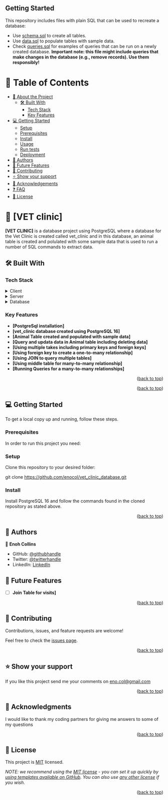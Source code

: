

## Getting Started

This repository includes files with plain SQL that can be used to recreate a database:

- Use [schema.sql](./schema.sql) to create all tables.
- Use [data.sql](./data.sql) to populate tables with sample data.
- Check [queries.sql](./queries.sql) for examples of queries that can be run on a newly created database. **Important note: this file might include queries that make changes in the database (e.g., remove records). Use them responsibly!**

<a name="readme-top"></a>


# 📗 Table of Contents

- [📖 About the Project](#about-project)
  - [🛠 Built With](#built-with)
    - [Tech Stack](#tech-stack)
    - [Key Features](#key-features)
- [💻 Getting Started](#getting-started)
  - [Setup](#setup)
  - [Prerequisites](#prerequisites)
  - [Install](#install)
  - [Usage](#usage)
  - [Run tests](#run-tests)
  - [Deployment](#triangular_flag_on_post-deployment)
- [👥 Authors](#authors)
- [🔭 Future Features](#future-features)
- [🤝 Contributing](#contributing)
- [⭐️ Show your support](#support)
- [🙏 Acknowledgements](#acknowledgements)
- [❓ FAQ](#faq)
- [📝 License](#license)



# 📖 [VET clinic] <a name="about-project"></a>



**[VET CLINIC]** is a database project using PostgreSQL where a database for the Vet Clinic is created called vet_clinic and in this database, an animal table is created and polulated with some sample data that is used to run a number of SQL commands to extract data.

## 🛠 Built With <a name="built-with"></a>

### Tech Stack <a name="tech-stack"></a>


<details>
  <summary>Client</summary>
  <ul>
    <li><a href="http://www.mysql.com">SQL</a></li>
  </ul>
</details>

<details>
  <summary>Server</summary>
  <ul>
    <li><a href="https://www.postgresql.org/">PostgreSQL</a></li>
  </ul>
</details>

<details>
<summary>Database</summary>
  <ul>
    <li><a href="https://www.postgresql.org/">PostgreSQL</a></li>
  </ul>
</details>


### Key Features <a name="key-features"></a>


- **[PostgreSql installation]**
- **[vet_clinic database created using PostgreSQL 16]**
- **[Animal Table created and populated with sample data]**
- **[Query and updata data in Animal table including deleting data]**
- **[Using multiple takes including primary keys and foreign keys]**
- **[Using foreign key to create a one-to-many relationship]**
- **[Using JOIN to query multiple tables]**
- **[Using middle table for many-to-many relationship]**
- **[Running Queries for a many-to-many relationships]**
  

<p align="right">(<a href="#readme-top">back to top</a>)</p>



<p align="right">(<a href="#readme-top">back to top</a>)</p>


## 💻 Getting Started <a name="getting-started"></a>



To get a local copy up and running, follow these steps.

### Prerequisites

In order to run this project you need:

### Setup

Clone this repository to your desired folder:

  git clone https://github.com/enocol/vet_clinic_database.git

### Install

Install PostgreSQL 16 and follow the commands found in the cloned repository as stated above.


<p align="right">(<a href="#readme-top">back to top</a>)</p>


## 👥 Authors <a name="authors"></a>



👤 **Enoh Collins**

- GitHub: [@githubhandle](https://github.com/enocol)
- Twitter: [@twitterhandle](https://twitter.com/enocol)
- LinkedIn: [LinkedIn](https://www.linkedin.com/in/enocol/)



## 🔭 Future Features <a name="future-features"></a>



- [ ] **Join Table for visits]**


<p align="right">(<a href="#readme-top">back to top</a>)</p>


## 🤝 Contributing <a name="contributing"></a>

Contributions, issues, and feature requests are welcome!

Feel free to check the [issues page](../../issues/).

<p align="right">(<a href="#readme-top">back to top</a>)</p>



## ⭐️ Show your support <a name="support"></a>



If you like this project send me your comments on eno.col@gmail.com

<p align="right">(<a href="#readme-top">back to top</a>)</p>



## 🙏 Acknowledgments <a name="acknowledgements"></a>



I would like to thank my coding partners for giving me answers to some of my questions

<p align="right">(<a href="#readme-top">back to top</a>)</p>


## 📝 License <a name="license"></a>

This project is [MIT](./LICENSE) licensed.

_NOTE: we recommend using the [MIT license](https://choosealicense.com/licenses/mit/) - you can set it up quickly by [using templates available on GitHub](https://docs.github.com/en/communities/setting-up-your-project-for-healthy-contributions/adding-a-license-to-a-repository). You can also use [any other license](https://choosealicense.com/licenses/) if you wish._

<p align="right">(<a href="#readme-top">back to top</a>)</p>
